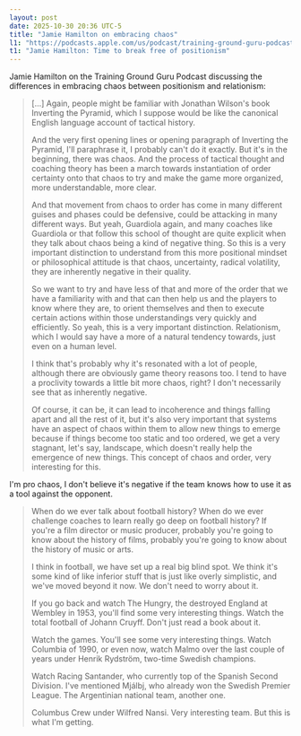 ```yaml
---
layout: post
date: 2025-10-30 20:36 UTC-5
title: "Jamie Hamilton on embracing chaos"
l1: "https://podcasts.apple.com/us/podcast/training-ground-guru-podcast/id1458881321?i=1000734206933"
t1: "Jamie Hamilton: Time to break free of positionism"
---
```


Jamie Hamilton on the Training Ground Guru Podcast discussing the differences in embracing chaos between positionism and relationism:

> [...] Again, people might be familiar with Jonathan Wilson's book Inverting the Pyramid, which I suppose would be like the canonical English language account of tactical history.
> 
> And the very first opening lines or opening paragraph of Inverting the Pyramid, I'll paraphrase it, I probably can't do it exactly. But it's in the beginning, there was chaos. And the process of tactical thought and coaching theory has been a march towards instantiation of order certainty onto that chaos to try and make the game more organized, more understandable, more clear.
> 
> And that movement from chaos to order has come in many different guises and phases could be defensive, could be attacking in many different ways. But yeah, Guardiola again, and many coaches like Guardiola or that follow this school of thought are quite explicit when they talk about chaos being a kind of negative thing. So this is a very important distinction to understand from this more positional mindset or philosophical attitude is that chaos, uncertainty, radical volatility, they are inherently negative in their quality.
> 
> So we want to try and have less of that and more of the order that we have a familiarity with and that can then help us and the players to know where they are, to orient themselves and then to execute certain actions within those understandings very quickly and efficiently. So yeah, this is a very important distinction. Relationism, which I would say have a more of a natural tendency towards, just even on a human level.
> 
> I think that's probably why it's resonated with a lot of people, although there are obviously game theory reasons too. I tend to have a proclivity towards a little bit more chaos, right? I don't necessarily see that as inherently negative.
> 
> Of course, it can be, it can lead to incoherence and things falling apart and all the rest of it, but it's also very important that systems have an aspect of chaos within them to allow new things to emerge because if things become too static and too ordered, we get a very stagnant, let's say, landscape, which doesn't really help the emergence of new things. This concept of chaos and order, very interesting for this.

I'm pro chaos, I don't believe it's negative if the team knows how to use it as a tool against the opponent.

> When do we ever talk about football history? When do we ever challenge coaches to learn really go deep on football history? If you're a film director or music producer, probably you're going to know about the history of films, probably you're going to know about the history of music or arts.
> 
> I think in football, we have set up a real big blind spot. We think it's some kind of like inferior stuff that is just like overly simplistic, and we've moved beyond it now. We don't need to worry about it.
> 
> If you go back and watch The Hungry, the destroyed England at Wembley in 1953, you'll find some very interesting things. Watch the total football of Johann Cruyff. Don't just read a book about it.
> 
> Watch the games. You'll see some very interesting things. Watch Columbia of 1990, or even now, watch Malmo over the last couple of years under Henrik Rydström, two-time Swedish champions.
> 
> Watch Racing Santander, who currently top of the Spanish Second Division. I've mentioned Mjálbj, who already won the Swedish Premier League. The Argentinian national team, another one.
> 
> Columbus Crew under Wilfred Nansi. Very interesting team. But this is what I'm getting.